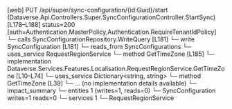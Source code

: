 [web] PUT /api/super/sync-configuration/{id:Guid}/start  (Dataverse.Api.Controllers.Super.SyncConfigurationController.StartSync)  [L178–L188] status=200 [auth=Authentication.MasterPolicy,Authentication.RequireTenantIdPolicy]
  └─ calls SyncConfigurationRepository.WriteQuery [L181]
  └─ write SyncConfiguration [L181]
    └─ reads_from SyncConfigurations
  └─ uses_service RequestRegionService
    └─ method GetTimeZone [L185]
      └─ implementation Dataverse.Services.Features.Localisation.RequestRegionService.GetTimeZone [L10-L74]
        └─ uses_service Dictionary<string, string>
          └─ method GetTimeZone [L39]
            └─ ... (no implementation details available)
  └─ impact_summary
    └─ entities 1 (writes=1, reads=0)
      └─ SyncConfiguration writes=1 reads=0
    └─ services 1
      └─ RequestRegionService

